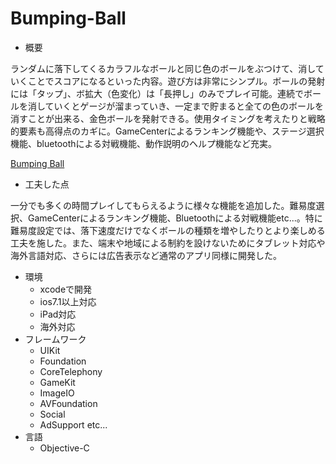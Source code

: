 # Bumping-Ball

* 概要

ランダムに落下してくるカラフルなボールと同じ色のボールをぶつけて、消していくことでスコアになるといった内容。遊び方は非常にシンプル。ボールの発射には「タップ」、ボ拡大（色変化）は「長押し」のみでプレイ可能。連続でボールを消していくとゲージが溜まっていき、一定まで貯まると全ての色のボールを消すことが出来る、金色ボールを発射できる。使用タイミングを考えたりと戦略的要素も高得点のカギに。GameCenterによるランキング機能や、ステージ選択機能、bluetoothによる対戦機能、動作説明のヘルプ機能など充実。

[Bumping Ball](https://itunes.apple.com/jp/app/bumping-ball/id904579413?mt=8)

* 工夫した点

一分でも多くの時間プレイしてもらえるように様々な機能を追加した。難易度選択、GameCenterによるランキング機能、Bluetoothによる対戦機能etc...。特に難易度設定では、落下速度だけでなくボールの種類を増やしたりとより楽しめる工夫を施した。また、端末や地域による制約を設けないためにタブレット対応や海外言語対応、さらには広告表示など通常のアプリ同様に開発した。

* 環境
  * xcodeで開発
  * ios7.1以上対応
  * iPad対応
  * 海外対応
* フレームワーク
  * UIKit
  * Foundation
  * CoreTelephony
  * GameKit
  * ImageIO
  * AVFoundation
  * Social
  * AdSupport
  etc...
* 言語
  * Objective-C
